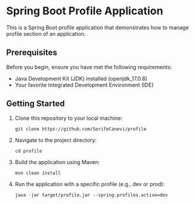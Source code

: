 # Spring Boot Profile Application

This is a Spring Boot profile application that demonstrates how to manage profile section of an application.

## Prerequisites

Before you begin, ensure you have met the following requirements:

- Java Development Kit (JDK) installed (openjdk_17.0.8)
- Your favorite Integrated Development Environment (IDE)

## Getting Started

1. Clone this repository to your local machine:

   ```shell
   git clone https://github.com/SerifeCanevi/profile
   ```

2. Navigate to the project directory:

   ```shell
   cd profile
   ```

3. Build the application using Maven:

   ```shell
   mvn clean install
   ```

4. Run the application with a specific profile (e.g., dev or prod):

   ```shell
   java -jar target/profile.jar --spring.profiles.active=dev
   ```

